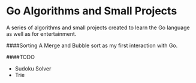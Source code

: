Go Algorithms and Small Projects
===
A series of algorithms and small projects created to learn the Go language as well as for entertainment.

####Sorting
A Merge and Bubble sort as my first interaction with Go.

####TODO
* Sudoku Solver
* Trie
